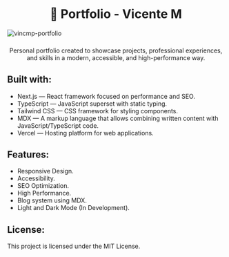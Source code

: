 <h1 align="center">📑 Portfolio - Vicente M</h1>

![vincmp-portfolio](https://socialify.git.ci/vincmp/vincmp-portfolio/image?language=1&name=1&owner=1&pattern=Plus&theme=Auto)

###

<p align="center">Personal portfolio created to showcase projects, professional experiences, and skills in a modern, accessible, and high-performance way.</p>

## Built with:

- Next.js — React framework focused on performance and SEO.
- TypeScript — JavaScript superset with static typing.
- Tailwind CSS — CSS framework for styling components.
- MDX — A markup language that allows combining written content with JavaScript/TypeScript code.
- Vercel — Hosting platform for web applications.

## Features:

- Responsive Design.
- Accessibility.
- SEO Optimization.
- High Performance.
- Blog system using MDX.
- Light and Dark Mode (In Development).

## License:

This project is licensed under the MIT License.
